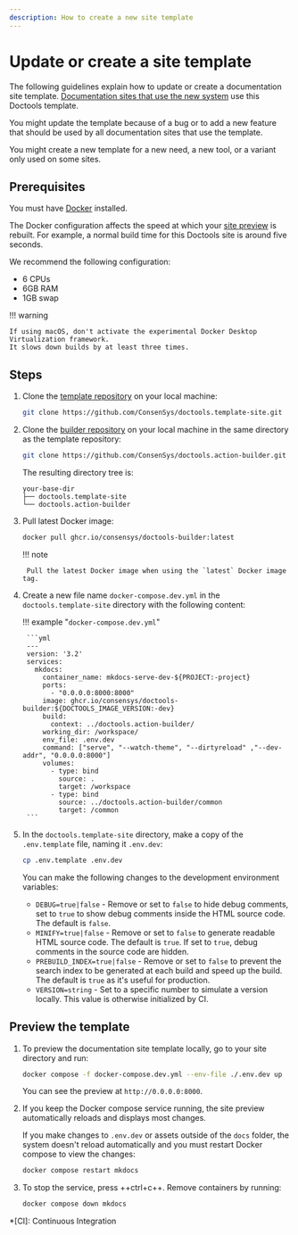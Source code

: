 ```yaml
---
description: How to create a new site template
---
```


# Update or create a site template

The following guidelines explain how to update or create a documentation site template.
[Documentation sites that use the new system](../../overview/index.md#documentation-sites-that-use-the-new-system) use this
Doctools template.

You might update the template because of a bug or to add a new feature that should be used by all documentation sites
that use the template.

You might create a new template for a new need, a new tool, or a variant only used on some sites.

## Prerequisites

You must have [Docker](https://docs.docker.com/get-docker/) installed.

The Docker configuration affects the speed at which your [site preview](#preview-the-template) is rebuilt.
For example, a normal build time for this Doctools site is around five seconds.

We recommend the following configuration:

- 6 CPUs
- 6GB RAM
- 1GB swap

!!! warning

    If using macOS, don't activate the experimental Docker Desktop Virtualization framework.
    It slows down builds by at least three times.

## Steps

1. Clone the [template repository](https://github.com/ConsenSys/doctools.template-site.git) on your local machine:

    ```bash
    git clone https://github.com/ConsenSys/doctools.template-site.git
    ```

1. Clone the [builder repository](https://github.com/ConsenSys/doctools.action-builder.git) on your local machine in the
    same directory as the template repository:

    ```bash
    git clone https://github.com/ConsenSys/doctools.action-builder.git
    ```

    The resulting directory tree is:

    ```text
    your-base-dir
    ├── doctools.template-site
    └── doctools.action-builder
    ```

1. Pull latest Docker image:

    ```bash
    docker pull ghcr.io/consensys/doctools-builder:latest
    ```

    !!! note

        Pull the latest Docker image when using the `latest` Docker image tag.

1. Create a new file name `docker-compose.dev.yml` in the `doctools.template-site` directory with the following content:

    !!! example "`docker-compose.dev.yml`"

        ```yml
        ---
        version: '3.2'
        services:
          mkdocs:
            container_name: mkdocs-serve-dev-${PROJECT:-project}
            ports:
              - "0.0.0.0:8000:8000"
            image: ghcr.io/consensys/doctools-builder:${DOCTOOLS_IMAGE_VERSION:-dev}
            build:
              context: ../doctools.action-builder/
            working_dir: /workspace/
            env_file: .env.dev
            command: ["serve", "--watch-theme", "--dirtyreload" ,"--dev-addr", "0.0.0.0:8000"]
            volumes:
              - type: bind
                source: .
                target: /workspace
              - type: bind
                source: ../doctools.action-builder/common
                target: /common
        ```

1. In the `doctools.template-site` directory, make a copy of the `.env.template` file, naming it `.env.dev`:

    ```bash
    cp .env.template .env.dev
    ```

    You can make the following changes to the development environment variables:

    - `DEBUG=true|false` - Remove or set to `false` to hide debug comments, set to `true` to show debug comments inside
      the HTML source code.
      The default is `false`.
    - `MINIFY=true|false` - Remove or set to `false` to generate readable HTML source code.
      The default is `true`.
      If set to `true`, debug comments in the source code are hidden.
    - `PREBUILD_INDEX=true|false` - Remove or set to `false` to prevent the search index to be generated at each build
      and speed up the build.
      The default is `true` as it's useful for production.
    - `VERSION=string` - Set to a specific number to simulate a version locally.
      This value is otherwise initialized by CI.

## Preview the template

1. To preview the documentation site template locally, go to your site directory and run:

    ```bash
    docker compose -f docker-compose.dev.yml --env-file ./.env.dev up
    ```

    You can see the preview at `http://0.0.0.0:8000`.

1. If you keep the Docker compose service running, the site preview automatically reloads and displays most changes.

    If you make changes to `.env.dev` or assets outside of the `docs` folder, the system doesn't reload automatically and
    you must restart Docker compose to view the changes:

    ```bash
    docker compose restart mkdocs
    ```

1. To stop the service, press ++ctrl+c++.
    Remove containers by running:

    ```bash
    docker compose down mkdocs
    ```

[Doctools action builder]: https://github.com/ConsenSys/doctools.action-builder
*[CI]: Continuous Integration
